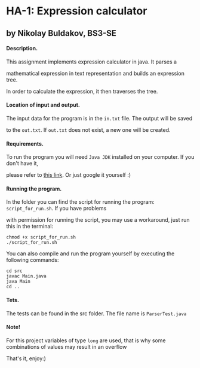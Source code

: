 # HA-1: Expression calculator

## by Nikolay Buldakov, BS3-SE



#### Description.


This assignment implements expression calculator in java. It parses a

mathematical expression in text representation and builds an expression tree.

In order to calculate the expression, it then traverses the tree.


#### Location of input and output.



The input data for the program is in the `in.txt` file. The output will be saved

to the `out.txt`. If `out.txt` does not exist, a new one will be created.


#### Requirements.



To run the program you will need `Java JDK` installed on your computer. If you don't have it,

please refer to [this link](https://apple.stackexchange.com/questions/276772/how-to-install-java-using-terminal). Or just google it yourself :)



#### Running the program.



In the folder you can find the script for running the program: `script_for_run.sh`. If you have problems

with permission for running the script, you may use a workaround, just run this in the terminal:

```
chmod +x script_for_run.sh
./script_for_run.sh
```



You can also compile and run the program yourself by executing the following commands:

```
cd src
javac Main.java
java Main
cd ..
```

#### Tets.

The tests can be found in the src folder. The file name is `ParserTest.java`

#### Note!

For this project variables of type `long` are used, that is why some combinations of values may result in an overflow

That's it, enjoy:)
